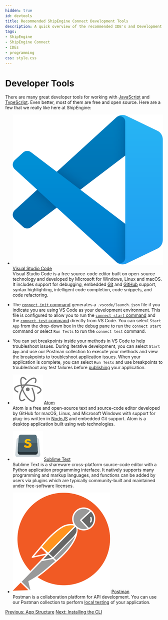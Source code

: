```yaml
---
hidden: true
id: devtools
title: Recommended ShipEngine Connect Development Tools
description: A quick overview of the recommended IDE's and Development tools that are available for your app development.
tags:
- ShipEngine
- ShipEngine Connect
- IDEs
- programming
css: style.css
---
```


Developer Tools
=================
There are many great developer tools for working with [JavaScript](https://developer.mozilla.org/en-US/docs/Web/JavaScript) and [TypeScript](https://www.typescriptlang.org/). Even better, most of them are free and open source. Here are a few that we really like here at ShipEngine:

<div class="tool-list">

- [![VSCode](vscode.svg)](https://code.visualstudio.com/) <a href="https://code.visualstudio.com/" class="list-title">Visual Studio Code</a><br>
Visual Studio Code is a free source-code editor built on open-source technology and developed by Microsoft for Windows, Linux and macOS. It includes support for debugging, embedded [Git](https://git-scm.com/_) and [GitHub](https://github.com/) support, syntax highlighting, intelligent code completion, code snippets, and code refactoring.

- The [`connect init` command](./../cli.md#initialize-a-new-app) generates a `.vscode/launch.json` file if you indicate you are using VS Code as your development environment.
This file is configured to allow you to run the [`connect start` command](./../cli.md#run-your-app-locally) and the [`connect test` command](./../cli.md#test-your-app) directly from VS Code. You can select `Start App` from the drop-down box in the debug
pane to run the `connect start` command or select `Run Tests`
to run the `connect test` command.

- You can set breakpoints inside your methods in VS Code to help troubleshoot issues. During iterative development, you can select `Start App` and use our Postman collection to execute your methods and view the breakpoints to troubleshoot application issues.
 When your application is complete, you can select `Run Tests` and use breakpoints to troubleshoot any test failures before [publishing](./../publish.md) your application.

- [![Atom](atom.svg)](https://atom.io/) <a href="https://atom.io" class="list-title">Atom</a><br>
Atom is a free and open-source text and source-code editor developed by GitHub for macOS, Linux, and Microsoft Windows with support for plug-ins written in [NodeJS](https://nodejs.org/) and embedded Git support. Atom is a desktop application built using web technologies.


- [![Sublime Text](sublime-text.svg)](https://www.sublimetext.com/) <a href="https://www.sublimetext.com/" class="list-title">Sublime Text</a><br>
Sublime Text is a shareware cross-platform source-code editor with a Python application programming interface.
It natively supports many programming and markup languages, and functions can be added by users via plugins which are typically community-built and maintained under free-software licenses.


- [![Postman](postman.svg)](https://www.postman.com/) <a href="https://www.postman.com/" class="list-title">Postman</a><br>
Postman is a collaboration platform for API development. You can use our Postman collection to perform [local testing](./../testing/index.md#local-testing)
of your application.
</div>


<div class="previous-next-nav">
  <a class="button button-small button-secondary" href="./../structure.md">Previous: App Structure</a>
  <a class="button button-small button-secondary" href="./../cli.md">Next: Installing the CLI</a>
</div>
